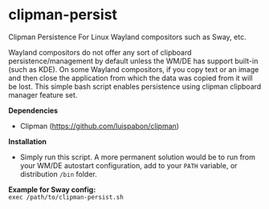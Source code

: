 # clipman-persist
Clipman Persistence For Linux Wayland compositors such as Sway, etc.

Wayland compositors do not offer any sort of clipboard persistence/management by default unless the WM/DE has support built-in (such as KDE). On some Wayland compositors, if you copy text or an image and then close the application from which the data was copied from it will be lost. This simple bash script enables persistence using clipman clipboard manager feature set.

**Dependencies**
* Clipman (https://github.com/luispabon/clipman)

**Installation**
* Simply run this script. A more permanent solution would be to run from your WM/DE autostart configuration, add to your ``PATH`` variable, or distribution ``/bin`` folder.

**Example for Sway config:**<br/>
``exec /path/to/clipman-persist.sh``
